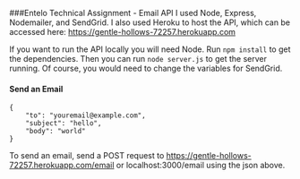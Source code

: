 ###Entelo Technical Assignment - Email API
I used Node, Express, Nodemailer, and SendGrid. I also used Heroku to host the API, which can be accessed here: https://gentle-hollows-72257.herokuapp.com

If you want to run the API locally you will need Node. Run ```npm install``` to get the dependencies. Then you can run ```node server.js``` to get the server running. Of course, you would need to change the variables for SendGrid. 


#### Send an Email
```
{
	"to": "youremail@example.com", 
	"subject": "hello", 
	"body": "world" 
}
```

To send an email, send a POST request to https://gentle-hollows-72257.herokuapp.com/email or localhost:3000/email using the json above.

